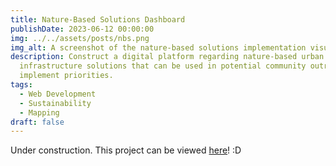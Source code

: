 ```yaml
---
title: Nature-Based Solutions Dashboard
publishDate: 2023-06-12 00:00:00
img: ../../assets/posts/nbs.png
img_alt: A screenshot of the nature-based solutions implementation visualization
description: Construct a digital platform regarding nature-based urban
  infrastructure solutions that can be used in potential community outreach to
  implement priorities.
tags:
  - Web Development
  - Sustainability
  - Mapping
draft: false
---
```


Under construction. This project can be viewed [here](https://dtemkin1.github.io/dusp-nbs/)! :D
